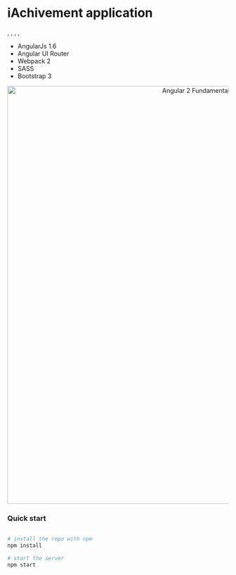 # iAchivement application

, , , , 

* AngularJs 1.6
* Angular UI Router
* Webpack 2
* SASS
* Bootstrap 3

<p align="center">
  <a href="https://github.com/lubkoKuzenko/Achivement" target="_blank">
    <img width="850" height="950" alt="Angular 2 Fundamentals" src="https://image.prntscr.com/image/Q_IWQayaTACvmvJWu7cjkA.png">
  </a>
</p>

### Quick start

```bash

# install the repo with npm
npm install

# start the server
npm start
```